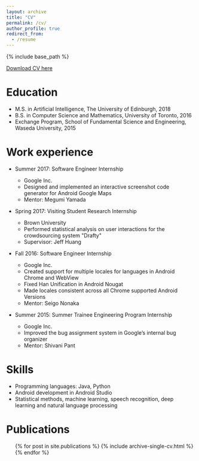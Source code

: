 ```yaml
---
layout: archive
title: "CV"
permalink: /cv/
author_profile: true
redirect_from:
  - /resume
---
```


{% include base_path %}

[Download CV here](http://hoanirui.github.io/files/HUANG_Yirui_CV.pdf) 


Education
======
* M.S. in Artificial Intelligence, The University of Edinburgh, 2018
* B.S. in Computer Science and Mathematics, University of Toronto, 2016
* Exchange Program, School of Fundamental Science and Engineering, Waseda University, 2015


Work experience
======
* Summer 2017: Software Engineer Internship
  * Google Inc.
  * Designed and implemented an interactive screenshot code generator for Android Google Maps
  * Mentor: Megumi Yamada

* Spring 2017: Visiting Student Research Internship
  * Brown University
  * Performed statistical analysis on user interactions for the crowdsourcing system "Drafty"
  * Supervisor: Jeff Huang
 
* Fall 2016: Software Engineer Internship
  * Google Inc.
  * Created support for multiple locales for languages in Android Chrome and WebView
  * Fixed Han Unification in Android Nougat
  * Made locales consistent across all Chrome supported Android Versions
  * Mentor: Seigo Nonaka

* Summer 2015: Summer Trainee Engineering Program Internship
  * Google Inc.
  * Improved the bug assignment system in Google’s internal bug organizer
  * Mentor: Shivani Pant
  
  
Skills
======
* Programming languages: Java, Python
* Android development in Android Studio 
* Statistical methods, machine learning, speech recognition, deep learning and natural language processing


Publications
======
  <ul>{% for post in site.publications %}
    {% include archive-single-cv.html %}
  {% endfor %}</ul>
  
<!---
Talks
======
  <ul>{% for post in site.talks %}
    {% include archive-single-talk-cv.html %}
  {% endfor %}</ul>
<!---
Teaching
======
  <ul>{% for post in site.teaching %}
    {% include archive-single-cv.html %}
  {% endfor %}</ul>
<!---
Service and leadership
======
* Currently signed in to 43 different slack teams
--->
